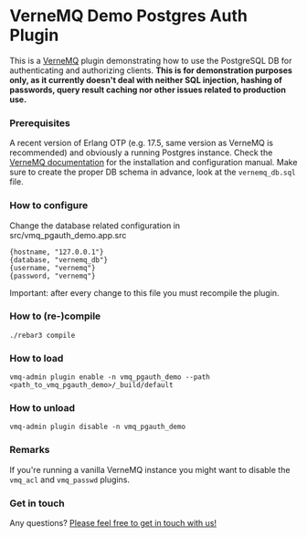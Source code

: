 # VerneMQ Demo Postgres Auth Plugin

This is a [VerneMQ](https://verne.mq) plugin demonstrating how to use the PostgreSQL DB for authenticating and authorizing clients. **This is for demonstration purposes only, as it currently doesn't deal with neither SQL injection, hashing of passwords, query result caching nor other issues related to production use.**

### Prerequisites

A recent version of Erlang OTP (e.g. 17.5, same version as VerneMQ is recommended) and obviously a running Postgres instance. Check the [VerneMQ documentation](https://vernemq.com/docs) for the installation and configuration manual. 
Make sure to create the proper DB schema in advance, look at the ``vernemq_db.sql`` file.

### How to configure

Change the database related configuration in src/vmq_pgauth_demo.app.src

    {hostname, "127.0.0.1"}
    {database, "vernemq_db"}
    {username, "vernemq"}
    {password, "vernemq"}

Important: after every change to this file you must recompile the plugin.

### How to (re-)compile

    ./rebar3 compile

### How to load

    vmq-admin plugin enable -n vmq_pgauth_demo --path <path_to_vmq_pgauth_demo>/_build/default

### How to unload

    vmq-admin plugin disable -n vmq_pgauth_demo

### Remarks

If you're running a vanilla VerneMQ instance you might want to disable the ``vmq_acl`` and ``vmq_passwd`` plugins.


### Get in touch

Any questions? [Please feel free to get in touch with us!](https://vernemq.com/docs/community.html)

